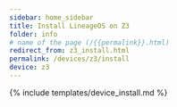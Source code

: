 ```yaml
---
sidebar: home_sidebar
title: Install LineageOS on Z3
folder: info
# name of the page (/{{permalink}}.html)
redirect_from: z3_install.html
permalink: /devices/z3/install
device: z3
---
```

{% include templates/device_install.md %}
